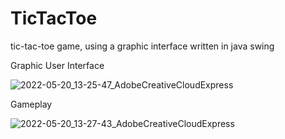 # TicTacToe
tic-tac-toe game, using a graphic interface written in java swing

Graphic User Interface

![2022-05-20_13-25-47_AdobeCreativeCloudExpress](https://user-images.githubusercontent.com/77066408/169520270-18629df2-fd1e-4a7e-95a0-ebc054710ee9.gif)

Gameplay

![2022-05-20_13-27-43_AdobeCreativeCloudExpress](https://user-images.githubusercontent.com/77066408/169520351-d3aa9e22-e479-40a2-855e-78753bd24fa4.gif)
